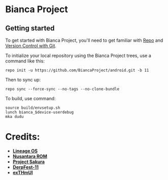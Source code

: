 Bianca Project
==============

Getting started
---------------

To get started with Bianca Project, you'll need to get
familiar with [Repo](https://source.android.com/source/using-repo.html) and [Version Control with Git](https://source.android.com/source/version-control.html).

To initialize your local repository using the Bianca Project trees, use a command like this:
```
repo init -u https://github.com/BiancaProject/android.git -b 11
```
Then to sync up:
```
repo sync --force-sync --no-tags --no-clone-bundle
```

To build, use command:
```
source build/envsetup.sh
lunch bianca_$device-userdebug
mka dudu
```

Credits:
========
 * [**Lineage OS**](https://github.com/LineageOS)
 * [**Nusantara ROM**](https://github.com/Nusantara-ROM)
 * [**Project Sakura**](https://github.com/ProjectSakura)
 * [**DerpFest-11**](https://github.com/DerpFest-11)
 * [**exTHmUI**](https://github.com/exthmui)
